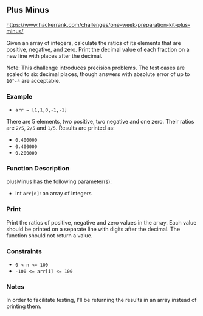 ## Plus Minus
<https://www.hackerrank.com/challenges/one-week-preparation-kit-plus-minus/>

Given an array of integers, calculate the ratios of its elements that are positive,
negative, and zero. Print the decimal value of each fraction on a new line with
places after the decimal.

Note: This challenge introduces precision problems. The test cases are scaled to
six decimal places, though answers with absolute error of up to `10^-4` are acceptable.

### Example

- `arr = [1,1,0,-1,-1]`

There are 5 elements, two positive, two negative and one zero. Their ratios are `2/5`, `2/5`
and `1/5`. Results are printed as:

- `0.400000`
- `0.400000`
- `0.200000`

### Function Description

plusMinus has the following parameter(s):

- int `arr[n]`: an array of integers

### Print

Print the ratios of positive, negative and zero values in the array. Each value should be printed on a separate line with digits after the decimal. The function should not return a value.

### Constraints

- `0 < n <= 100`
- `-100 <= arr[i] <= 100`

### Notes

In order to facilitate testing, I'll be returning the results in an array instead of printing them. 